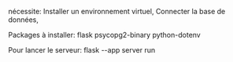 nécessite:
Installer un environnement virtuel, 
Connecter la base de données,

Packages à installer:
flask
psycopg2-binary
python-dotenv

Pour lancer le serveur: flask --app server run
